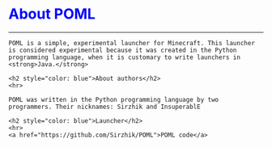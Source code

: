 <head>
	<title>test</title>
	<meta charset="utf-8">
	<meta name="keywords" content="POML">
	<meta name="keywords" content="Python Open Minecraft Launcher">
</head>
<body>
	<p><h1 style="color: blue;">About POML</h1></p>
	<hr>

	POML is a simple, experimental launcher for Minecraft. This launcher is considered experimental because it was created in the Python programming language, when it is customary to write launchers in <strong>Java.</strong> 
	
	<h2 style="color: blue">About authors</h2>
	<hr>
	
	POML was written in the Python programming language by two programmers. Their nicknames: Sirzhik and InsuperablE

	<h2 style="color: blue">Launcher</h2>
	<hr>
	<a href="https://github.com/Sirzhik/POML">POML code</a>
